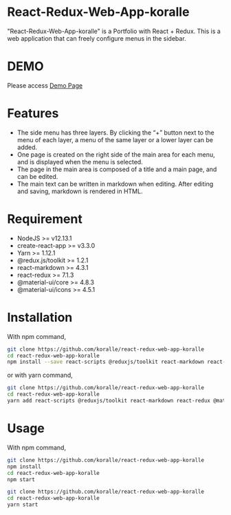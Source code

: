 # React-Redux-Web-App-koralle

"React-Redux-Web-App-koralle" is a Portfolio with React + Redux.
This is a web application that can freely configure menus in the sidebar.

# DEMO

Please access [Demo Page](https://react-redux-web-app-koralle.netlify.com)

# Features

* The side menu has three layers. By clicking the “+” button next to the menu of each layer, a menu of the same layer or a lower layer can be added.
* One page is created on the right side of the main area for each menu, and is displayed when the menu is selected.
* The page in the main area is composed of a title and a main page, and can be edited.
* The main text can be written in markdown when editing. After editing and saving, markdown is rendered in HTML.

# Requirement

* NodeJS >= v12.13.1
* create-react-app >= v3.3.0
* Yarn >= 1.12.1
* @redux.js/toolkit >= 1.2.1
* react-markdown >= 4.3.1
* react-redux >= 7.1.3
* @material-ui/core >= 4.8.3
* @material-ui/icons >= 4.5.1

# Installation

With npm command,

```bash
git clone https://github.com/koralle/react-redux-web-app-koralle
cd react-redux-web-app-koralle
npm install --save react-scripts @reduxjs/toolkit react-markdown react-redux @material-ui/core @material-ui/icons
```

or with yarn command,

```bash
git clone https://github.com/koralle/react-redux-web-app-koralle
cd react-redux-web-app-koralle
yarn add react-scripts @reduxjs/toolkit react-markdown react-redux @material-ui/core @material-ui/icons
```

# Usage

With npm command,

```bash
git clone https://github.com/koralle/react-redux-web-app-koralle
npm install 
cd react-redux-web-app-koralle
npm start
```

```bash
git clone https://github.com/koralle/react-redux-web-app-koralle
cd react-redux-web-app-koralle
yarn start
```
